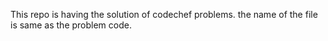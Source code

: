 
This repo is having the solution of codechef problems.
the name of the file is same as the problem code.
